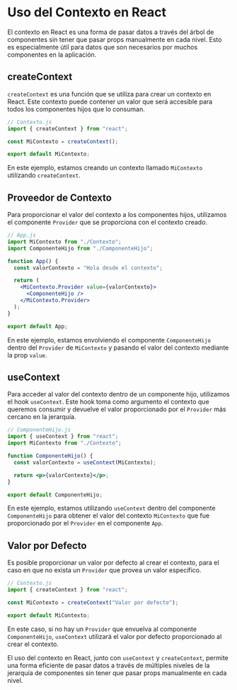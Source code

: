 # Uso del Contexto en React

El contexto en React es una forma de pasar datos a través del árbol de componentes sin tener que pasar props manualmente en cada nivel. Esto es especialmente útil para datos que son necesarios por muchos componentes en la aplicación.

## createContext

`createContext` es una función que se utiliza para crear un contexto en React. Este contexto puede contener un valor que será accesible para todos los componentes hijos que lo consuman.

```jsx
// Contexto.js
import { createContext } from "react";

const MiContexto = createContext();

export default MiContexto;
```

En este ejemplo, estamos creando un contexto llamado `MiContexto` utilizando `createContext`.

## Proveedor de Contexto

Para proporcionar el valor del contexto a los componentes hijos, utilizamos el componente `Provider` que se proporciona con el contexto creado.

```jsx
// App.js
import MiContexto from "./Contexto";
import ComponenteHijo from "./ComponenteHijo";

function App() {
  const valorContexto = "Hola desde el contexto";

  return (
    <MiContexto.Provider value={valorContexto}>
      <ComponenteHijo />
    </MiContexto.Provider>
  );
}

export default App;
```

En este ejemplo, estamos envolviendo el componente `ComponenteHijo` dentro del `Provider` de `MiContexto` y pasando el valor del contexto mediante la prop `value`.

## useContext

Para acceder al valor del contexto dentro de un componente hijo, utilizamos el hook `useContext`. Este hook toma como argumento el contexto que queremos consumir y devuelve el valor proporcionado por el `Provider` más cercano en la jerarquía.

```jsx
// ComponenteHijo.js
import { useContext } from "react";
import MiContexto from "./Contexto";

function ComponenteHijo() {
  const valorContexto = useContext(MiContexto);

  return <p>{valorContexto}</p>;
}

export default ComponenteHijo;
```

En este ejemplo, estamos utilizando `useContext` dentro del componente `ComponenteHijo` para obtener el valor del contexto `MiContexto` que fue proporcionado por el `Provider` en el componente `App`.

## Valor por Defecto

Es posible proporcionar un valor por defecto al crear el contexto, para el caso en que no exista un `Provider` que provea un valor específico.

```jsx
// Contexto.js
import { createContext } from "react";

const MiContexto = createContext("Valor por defecto");

export default MiContexto;
```

En este caso, si no hay un `Provider` que envuelva al componente `ComponenteHijo`, `useContext` utilizará el valor por defecto proporcionado al crear el contexto.

El uso del contexto en React, junto con `useContext` y `createContext`, permite una forma eficiente de pasar datos a través de múltiples niveles de la jerarquía de componentes sin tener que pasar props manualmente en cada nivel.

